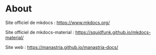 # About

Site officiel de mkdocs : <https://www.mkdocs.org/>

Site officiel de mkdocs-material : <https://squidfunk.github.io/mkdocs-material/>

Site web : <https://manastria.github.io/manastria-docs/>
